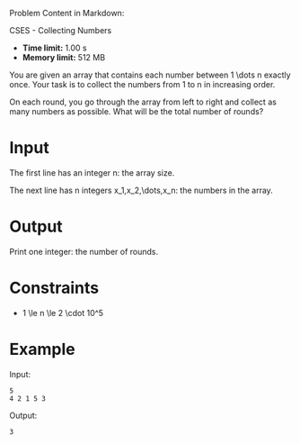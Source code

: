 Problem Content in Markdown:


CSES \- Collecting Numbers




* **Time limit:** 1\.00 s
* **Memory limit:** 512 MB




You are given an array that contains each number between 1 \\dots n exactly once. Your task is to collect the numbers from 1 to n in increasing order.


On each round, you go through the array from left to right and collect as many numbers as possible. What will be the total number of rounds?


Input
=====


The first line has an integer n: the array size.


The next line has n integers x\_1,x\_2,\\dots,x\_n: the numbers in the array.


Output
======


Print one integer: the number of rounds.


Constraints
===========


* 1 \\le n \\le 2 \\cdot 10^5


Example
=======


Input:



```
5
4 2 1 5 3

```

Output:



```
3

```
 
